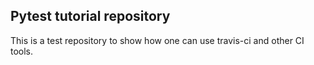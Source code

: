 ## Pytest tutorial repository

This is a test repository to show how one can
use travis-ci and other CI tools.

